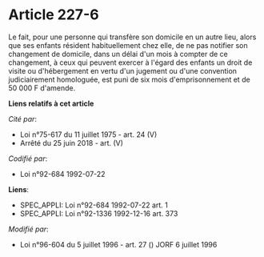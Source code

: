 # Article 227-6

Le fait, pour une personne qui transfère son domicile en un autre lieu, alors que ses enfants résident habituellement chez
elle, de ne pas notifier son changement de domicile, dans un délai d'un mois à compter de ce changement, à ceux qui peuvent
exercer à l'égard des enfants un droit de visite ou d'hébergement en vertu d'un jugement ou d'une convention judiciairement
homologuée, est puni de six mois d'emprisonnement et de 50 000 F d'amende.

**Liens relatifs à cet article**

_Cité par_:

  - Loi n°75-617 du 11 juillet 1975 - art. 24 (V)
  - Arrêté du 25 juin 2018 - art. (V)

_Codifié par_:

  - Loi n°92-684 1992-07-22

**Liens**:

  - SPEC_APPLI: Loi n°92-684 1992-07-22 art. 1
  - SPEC_APPLI: Loi n°92-1336 1992-12-16 art. 373

_Modifié par_:

  - Loi n°96-604 du 5 juillet 1996 - art. 27 () JORF 6 juillet 1996

